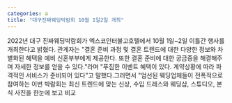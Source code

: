 ```yaml
---
categories: a
title: "대구진짜웨딩박람회 10월 1일2일 개최"
---
```

2022년 대구 진짜웨딩박람회가 엑스코인터불고호텔에서 10월 1일~2일 이틀간 행사를 개최한다고 밝혔다. 관계자는 "결혼 준비 과정 및 결혼 트렌드에 대한 다양한 정보와 차별화된 혜택을 예비 신혼부부에게 제공한다. 또한 결혼 준비에 대한 궁금증을 해결해주며 자세한 정보를 얻을 수 있다."라며 "푸짐한 이벤트 혜택이 있다. 계약상황에 따라 파격적인 서비스가 준비되어 있다”고 말했다.그러면서 "엄선된 웨딩업체들이 전폭적으로 참여하는 이번 박람회는 최신 트렌드에 맞는 신상, 수입 드레스와 웨딩샵, 스튜디오, 본식 사진을 한눈에 보고 비교